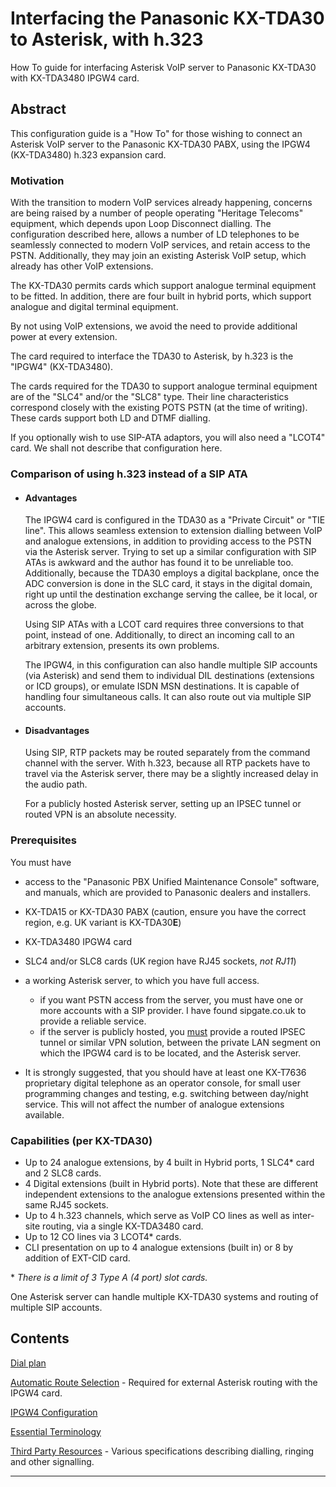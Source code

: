 # Interfacing the Panasonic KX-TDA30 to Asterisk, with h.323
How To guide for interfacing Asterisk VoIP server to Panasonic KX-TDA30 with KX-TDA3480 IPGW4 card.

## Abstract

This configuration guide is a "How To" for those wishing to connect an Asterisk VoIP server to the Panasonic KX-TDA30 PABX, using the IPGW4 (KX-TDA3480) h.323 expansion card.

### Motivation

With the transition to modern VoIP services already happening, concerns are being raised by a number of people operating "Heritage Telecoms" equipment, which depends upon Loop Disconnect dialling.  The configuration described here, allows a number of LD telephones to be seamlessly connected to modern VoIP services, and retain access to the PSTN.  Additionally, they may join an existing Asterisk VoIP setup, which already has other VoIP extensions.

The KX-TDA30 permits cards which support analogue terminal equipment to be fitted.  In addition, there are four built in hybrid ports, which support analogue and digital terminal equipment.

By not using VoIP extensions, we avoid the need to provide additional power at every extension.

The card required to interface the TDA30 to Asterisk, by h.323 is the "IPGW4" (KX-TDA3480).

The cards required for the TDA30 to support analogue terminal equipment are of the "SLC4" and/or the "SLC8" type.  Their line characteristics correspond closely with the existing POTS PSTN (at the time of writing).  These cards support both LD and DTMF dialling.

If you optionally wish to use SIP-ATA adaptors, you will also need a "LCOT4" card.  We shall not describe that configuration here.

### Comparison of using h.323 instead of a SIP ATA

- #### Advantages
  The IPGW4 card is configured in the TDA30 as a "Private Circuit" or "TIE line".  This allows seamless extension to extension dialling between VoIP and analogue extensions, in addition to providing access to the PSTN via the Asterisk server.  Trying to set up a similar configuration with SIP ATAs is awkward and the author has found it to be unreliable too.  Additionally, because the TDA30 employs a digital backplane, once the ADC conversion is done in the SLC card, it stays in the digital domain, right up until the destination exchange serving the callee, be it local, or across the globe.

  Using SIP ATAs with a LCOT card requires three conversions to that point, instead of one.  Additionally, to direct an incoming call to an arbitrary extension, presents its own problems.

  The IPGW4, in this configuration can also handle multiple SIP accounts (via Asterisk) and send them to individual DIL destinations (extensions or ICD groups), or emulate ISDN MSN destinations.  It is capable of handling four simultaneous calls.  It can also route out via multiple SIP accounts.

- #### Disadvantages

  Using SIP, RTP packets may be routed separately from the command channel with the server.  With h.323, because all RTP packets have to travel via the Asterisk server, there may be a slightly increased delay in the audio path.

  For a publicly hosted Asterisk server, setting up an IPSEC tunnel or routed VPN is an absolute necessity.

### Prerequisites

You must have 

- access to the "Panasonic PBX Unified Maintenance Console" software, and manuals, which are provided to Panasonic dealers and installers.

- KX-TDA15 or KX-TDA30 PABX (caution, ensure you have the correct region, e.g. UK variant is KX-TDA30**E**)

- KX-TDA3480 IPGW4 card

- SLC4 and/or SLC8 cards (UK region have RJ45 sockets, *not RJ11*)

- a working Asterisk server, to which you have full access. 
  - if you want PSTN access from the server, you must have one or more accounts with a SIP provider. I have found sipgate.co.uk to provide a reliable service.
  - if the server is publicly hosted, you <ins>must</ins> provide a routed IPSEC tunnel or similar VPN solution, between the private LAN segment on which the IPGW4 card is to be located, and the Asterisk server.
- It is strongly suggested, that you should have at least one KX-T7636 proprietary digital telephone as an operator console, for small user programming changes and testing, e.g. switching between day/night service.  This will not affect the number of analogue extensions available.

### Capabilities (per KX-TDA30)

- Up to 24 analogue extensions, by 4 built in Hybrid ports, 1 SLC4* card and 2 SLC8 cards.
- 4 Digital extensions (built in Hybrid ports).  Note that these are different independent extensions to the analogue extensions presented within the same RJ45 sockets.
- Up to 4 h.323 channels, which serve as VoIP CO lines as well as inter-site routing, via a single KX-TDA3480 card.
- Up to 12 CO lines via 3 LCOT4* cards.
- CLI presentation on up to 4 analogue extensions (built in) or 8 by addition of EXT-CID card.

\* *There is a limit of 3 Type A (4 port) slot cards.*

One Asterisk server can handle multiple KX-TDA30 systems and routing of multiple SIP accounts.

## Contents

[Dial plan](./content/Dialplan.md)

[Automatic Route Selection](./content/ARS.md) - Required for external Asterisk routing with the IPGW4 card.

[IPGW4 Configuration](./content/IPGW4.md) 

[Essential Terminology](./content/Terminology.md) 

[Third Party Resources](./Third%20Party%20Resources/README.md) - Various specifications describing dialling, ringing and other signalling.

----

